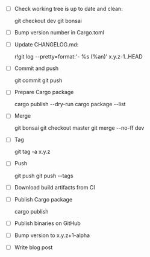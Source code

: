 - [ ] Check working tree is up to date and clean:

    git checkout dev
    git bonsai

- [ ] Bump version number in Cargo.toml

- [ ] Update CHANGELOG.md:

    r!git log --pretty=format:'- \%s (\%an)' x.y.z-1..HEAD

- [ ] Commit and push

    git commit
    git push

- [ ] Prepare Cargo package

    cargo publish --dry-run
    cargo package --list

- [ ] Merge

    git bonsai
    git checkout master
    git merge --no-ff dev

- [ ] Tag

    git tag -a x.y.z

- [ ] Push

    git push
    git push --tags

- [ ] Download build artifacts from CI

- [ ] Publish Cargo package

    cargo publish

- [ ] Publish binaries on GitHub

- [ ] Bump version to x.y.z+1-alpha

- [ ] Write blog post
